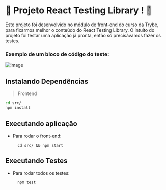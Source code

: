 # 🐙 Projeto React Testing Library ! :octopus:

Este projeto foi desenvolvido no módulo de front-end do curso da Trybe, para fixarmos melhor o conteúdo do React Testing Library. 
O intuito do projeto foi testar uma aplicação já pronta, então só precisávamos fazer os testes. 

### Exemplo de um bloco de código do teste:
![image](https://user-images.githubusercontent.com/106452876/208723344-8a691441-a240-4bc3-a0ff-ab4b1d7a72da.png)

## Instalando Dependências
> Frontend
```bash
cd src/
npm install
``` 
## Executando aplicação
* Para rodar o front-end:

  ```
    cd src/ && npm start
  ```

## Executando Testes

* Para rodar todos os testes:

  ```
    npm test
  ```

<!-- Olá, Tryber!
Esse é apenas um arquivo inicial para o README do seu projeto no qual você pode customizar e reutilizar todas as vezes que for executar o trybe-publisher.

Para deixá-lo com a sua cara, basta alterar o seguinte arquivo da sua máquina: ~/.student-repo-publisher/custom/_NEW_README.md

É essencial que você preencha esse documento por conta própria, ok?
Não deixe de usar nossas dicas de escrita de README de projetos, e deixe sua criatividade brilhar!
:warning: IMPORTANTE: você precisa deixar nítido:
- quais arquivos/pastas foram desenvolvidos por você; 
- quais arquivos/pastas foram desenvolvidos por outra pessoa estudante;
- quais arquivos/pastas foram desenvolvidos pela Trybe.
-->
